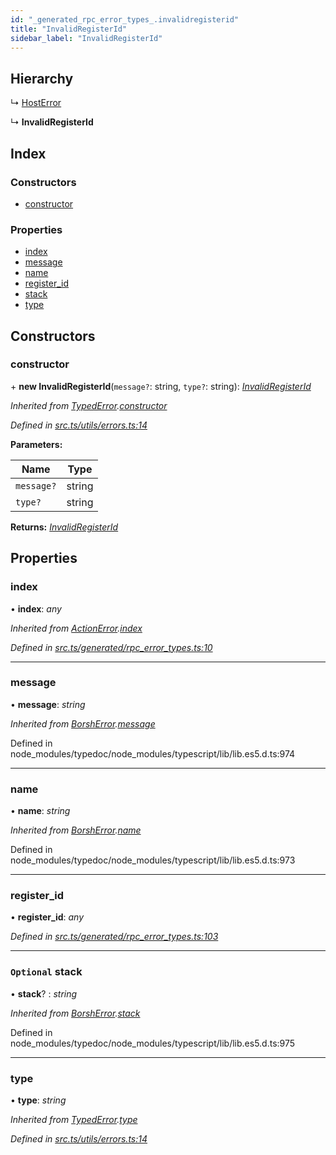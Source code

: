 ```yaml
---
id: "_generated_rpc_error_types_.invalidregisterid"
title: "InvalidRegisterId"
sidebar_label: "InvalidRegisterId"
---
```


## Hierarchy

  ↳ [HostError](_generated_rpc_error_types_.hosterror.md)

  ↳ **InvalidRegisterId**

## Index

### Constructors

* [constructor](_generated_rpc_error_types_.invalidregisterid.md#constructor)

### Properties

* [index](_generated_rpc_error_types_.invalidregisterid.md#index)
* [message](_generated_rpc_error_types_.invalidregisterid.md#message)
* [name](_generated_rpc_error_types_.invalidregisterid.md#name)
* [register_id](_generated_rpc_error_types_.invalidregisterid.md#register_id)
* [stack](_generated_rpc_error_types_.invalidregisterid.md#optional-stack)
* [type](_generated_rpc_error_types_.invalidregisterid.md#type)

## Constructors

###  constructor

\+ **new InvalidRegisterId**(`message?`: string, `type?`: string): *[InvalidRegisterId](_generated_rpc_error_types_.invalidregisterid.md)*

*Inherited from [TypedError](_utils_errors_.typederror.md).[constructor](_utils_errors_.typederror.md#constructor)*

*Defined in [src.ts/utils/errors.ts:14](https://github.com/nearprotocol/nearlib/blob/de49029/src.ts/utils/errors.ts#L14)*

**Parameters:**

Name | Type |
------ | ------ |
`message?` | string |
`type?` | string |

**Returns:** *[InvalidRegisterId](_generated_rpc_error_types_.invalidregisterid.md)*

## Properties

###  index

• **index**: *any*

*Inherited from [ActionError](_generated_rpc_error_types_.actionerror.md).[index](_generated_rpc_error_types_.actionerror.md#index)*

*Defined in [src.ts/generated/rpc_error_types.ts:10](https://github.com/nearprotocol/nearlib/blob/de49029/src.ts/generated/rpc_error_types.ts#L10)*

___

###  message

• **message**: *string*

*Inherited from [BorshError](_utils_serialize_.borsherror.md).[message](_utils_serialize_.borsherror.md#message)*

Defined in node_modules/typedoc/node_modules/typescript/lib/lib.es5.d.ts:974

___

###  name

• **name**: *string*

*Inherited from [BorshError](_utils_serialize_.borsherror.md).[name](_utils_serialize_.borsherror.md#name)*

Defined in node_modules/typedoc/node_modules/typescript/lib/lib.es5.d.ts:973

___

###  register_id

• **register_id**: *any*

*Defined in [src.ts/generated/rpc_error_types.ts:103](https://github.com/nearprotocol/nearlib/blob/de49029/src.ts/generated/rpc_error_types.ts#L103)*

___

### `Optional` stack

• **stack**? : *string*

*Inherited from [BorshError](_utils_serialize_.borsherror.md).[stack](_utils_serialize_.borsherror.md#optional-stack)*

Defined in node_modules/typedoc/node_modules/typescript/lib/lib.es5.d.ts:975

___

###  type

• **type**: *string*

*Inherited from [TypedError](_utils_errors_.typederror.md).[type](_utils_errors_.typederror.md#type)*

*Defined in [src.ts/utils/errors.ts:14](https://github.com/nearprotocol/nearlib/blob/de49029/src.ts/utils/errors.ts#L14)*
